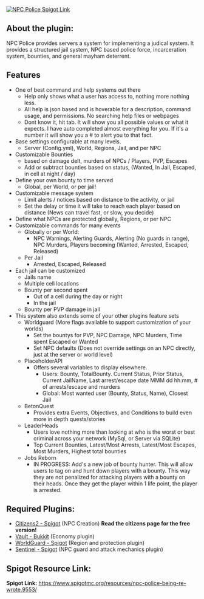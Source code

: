 [![NPC Police Spigot Link](http://www.livecar.net/random/NPCPolice_logo.png)](https://www.spigotmc.org/resources/npc-police-being-re-wrote.9553/) 

## About the plugin:
  NPC Police provides servers a system for implementing a judical system. It provides a structured jail system, NPC based police force, incarceration system, bounties, and general mayham deterrent.

## Features
- One of best command and help systems out there
  - Help only shows what a user has access to, nothing more nothing less.
  - All help is json based and is hoverable for a description, command usage, and permissions. No searching help files or webpages
  - Dont know it, hit tab. It will show you all possible values or what it expects. I have auto completed almost everything for you. If it's a number it will show you a # to alert you to that fact.
- Base settings configurable at many levels.
  - Server (Config.yml), World, Regions, Jail, and per NPC
- Customizable Bounties
  - based on damage delt, murders of NPCs / Players, PVP, Escapes
  - Add or subtract bounties based on status, (Wanted, In Jail, Escaped, in cell at night / day)
- Define your own bounty to time served
  - Global, per World, or per jail!
- Customizable message system
  - Limit alerts / notices based on distance to the activity, or jail
  - Set the delay or time it will take to reach each player based on distance (News can travel fast, or slow, you decide)
- Define what NPCs are protected globally, Regions, or per NPC
- Customizable commands for many events
  - Globally or per World:
    - NPC Warnings, Alerting Guards, Alerting (No guards in range), NPC Murders, Players becoming (Wanted, Arrested, Escaped, Released)
  - Per Jail
    - Arrested, Escaped, Released
- Each jail can be customized
  - Jails name
  - Multiple cell locations
  - Bounty per second spent
    - Out of a cell during the day or night
    - In the jail
  - Bounty per PVP damage in jail
- This system also extends some of your other plugins feature sets
  - Worldguard (More flags available to support customization of your worlds)
    - Set the bountys for PVP, NPC Damage, NPC Murders, Time spent Escaped or Wanted
    - Set NPC defaults (Does not override settings on an NPC directly, just at the server or world level)
  - PlaceholderAPI
    - Offers several variables to display elsewhere.  
      - Users: Bounty, TotalBounty. Current Status, Prior Status, Current JailName, Last arrest/escape date MMM dd hh:mm, # of arrests/escape and murders
      - Global:  Most wanted user (Bounty, Status, Name), Closest Jail
  - BetonQuest
    - Provides extra Events, Objectives, and Conditions to build even more in depth quests/stories
  - LeaderHeads
    - Users love nothing more than looking at who is the worst or best criminal across your network (MySql, or Server via SQLite)
    - Top Current Bounties, Latest/Most Arrests, Latest/Most Escapes, Most Murders, Highest total bounties
  - Jobs Reborn
    - IN PROGRESS:  Add's a new job of bounty hunter. This will allow users to tag on and hunt down players with a bounty. This way they are not penalized for attacking players with a bounty on their heads. Once they get the player within 1 life point, the player is arrested.
  
## Required Plugins:
- [Citizens2 - Spigot](https://www.spigotmc.org/resources/citizens.13811/)  (NPC Creation)  **Read the citizens page for the free version!**   
- [Vault - Bukkit](http://dev.bukkit.org/bukkit-plugins/vault/)  (Economy plugin)     
- [WorldGuard - Spigot](http://wiki.sk89q.com/wiki/WorldGuard)  (Region and protection plugin)     
- [Sentinel - Spigot](https://www.spigotmc.org/resources/sentinel.22017/)  (NPC guard and attack mechanics plugin)     

## Spigot Resource Link:
**Spigot Link:** https://www.spigotmc.org/resources/npc-police-being-re-wrote.9553/
